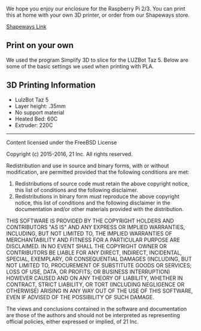 We hope you enjoy our enclosure for the Raspberry Pi 2/3. You can print this at home with your own 3D printer, or order from our Shapeways store. 

[Shapeways Link](https://www.shapeways.com/product/5PRSG7529/rpi3-21case?optionId=59818617)

Print on your own
-----------------
We used the program Simplify 3D to slice for the LUZBot Taz 5. Below are some of the basic settings we used when printing with PLA. 

3D Printing Information
--------------------
* LulzBot Taz 5
* Layer height: .35mm
* No support material
* Heated Bed: 60C
* Extruder: 220C

------------------------

Content licensed under the FreeBSD License

Copyright (c) 2015-2016, 21 Inc.
All rights reserved.

Redistribution and use in source and binary forms, with or without
modification, are permitted provided that the following conditions are met:

1. Redistributions of source code must retain the above copyright notice, this
   list of conditions and the following disclaimer.
2. Redistributions in binary form must reproduce the above copyright notice,
   this list of conditions and the following disclaimer in the documentation
   and/or other materials provided with the distribution.

THIS SOFTWARE IS PROVIDED BY THE COPYRIGHT HOLDERS AND CONTRIBUTORS "AS IS" AND
ANY EXPRESS OR IMPLIED WARRANTIES, INCLUDING, BUT NOT LIMITED TO, THE IMPLIED
WARRANTIES OF MERCHANTABILITY AND FITNESS FOR A PARTICULAR PURPOSE ARE
DISCLAIMED. IN NO EVENT SHALL THE COPYRIGHT OWNER OR CONTRIBUTORS BE LIABLE FOR
ANY DIRECT, INDIRECT, INCIDENTAL, SPECIAL, EXEMPLARY, OR CONSEQUENTIAL DAMAGES
(INCLUDING, BUT NOT LIMITED TO, PROCUREMENT OF SUBSTITUTE GOODS OR SERVICES;
LOSS OF USE, DATA, OR PROFITS; OR BUSINESS INTERRUPTION) HOWEVER CAUSED AND
ON ANY THEORY OF LIABILITY, WHETHER IN CONTRACT, STRICT LIABILITY, OR TORT
(INCLUDING NEGLIGENCE OR OTHERWISE) ARISING IN ANY WAY OUT OF THE USE OF THIS
SOFTWARE, EVEN IF ADVISED OF THE POSSIBILITY OF SUCH DAMAGE.

The views and conclusions contained in the software and documentation are those
of the authors and should not be interpreted as representing official policies,
either expressed or implied, of 21 Inc.
